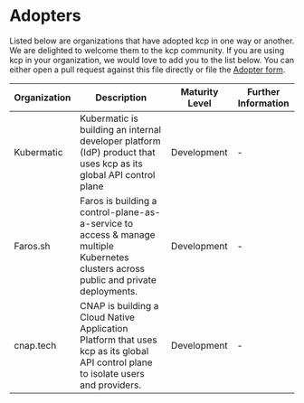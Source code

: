 # Adopters

Listed below are organizations that have adopted kcp in one way or another. We are delighted to welcome them to the kcp community. If you are using kcp in your organization, we would love to add you to the list below. You can either open a pull request against this file directly or file the [Adopter form](https://github.com/kcp-dev/kcp/issues/new?assignees=&labels=kind%2Fdocumentation&projects=&template=adopters.yaml&title=adopter%3A+COMPANY_NAME).


| Organization  | Description | Maturity Level | Further Information |
| ------------- | ------------- | --- | --- |
| Kubermatic    | Kubermatic is building an internal developer platform (IdP) product that uses kcp as its global API control plane  | Development | - |
| Faros.sh      | Faros is building a control-plane-as-a-service to access & manage multiple Kubernetes clusters across public and private deployments. | Development | - |
| cnap.tech      | CNAP is building a Cloud Native Application Platform that uses kcp as its global API control plane to isolate users and providers.  | Development | - |
